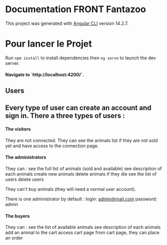 <h1>Documentation FRONT Fantazoo</h1>

This project was generated with [Angular CLI](https://github.com/angular/angular-cli) version 14.2.7.

# Pour lancer le Projet

Run `npm install` to install dependencies then `ng serve` to launch the dev server.

<h4>Navigate to `http://localhost:4200/`.

<h2>Users<h2>

Every type of user can create an account and sign in.
There a three types of users :

<h4>The visitors</h4>

They are not connected. They can see the animals list if they are not sold yet and have access to the connection page.

<h4>The administrators</h4>

They can :
    see the full list of animals (sold and available)
    see description of each animals
    create new animals
    delete animals if they die
    see the list of users
    delete users

They can't buy animals (they will need a normal user account).

There is one administrator by default :
    login: admin@mail.com
    password: admin

<h4>The buyers</h4>

They can :
    see the list of available animals
    see description of each animals
    add an animal to the cart
    access cart page
    from cart page, they can place an order






